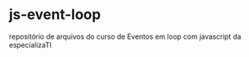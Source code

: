# js-event-loop
repositório de arquivos do curso de Eventos em loop com javascript da especializaTI

